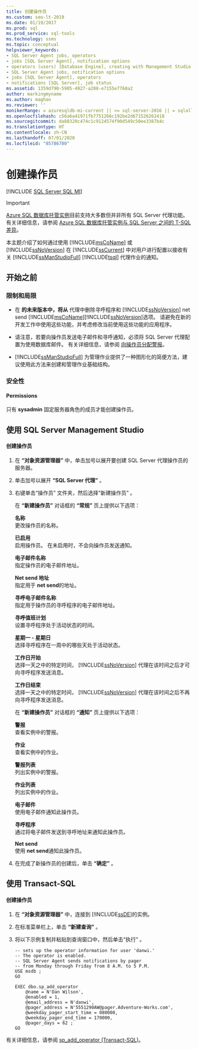 ```yaml
---
title: 创建操作员
ms.custom: seo-lt-2019
ms.date: 01/19/2017
ms.prod: sql
ms.prod_service: sql-tools
ms.technology: ssms
ms.topic: conceptual
helpviewer_keywords:
- SQL Server Agent jobs, operators
- jobs [SQL Server Agent], notification options
- operators (users) [Database Engine], creating with Management Studio
- SQL Server Agent jobs, notification options
- jobs [SQL Server Agent], operators
- notifications [SQL Server], job status
ms.assetid: 1359d790-5905-4927-a208-e7155e7768a2
author: markingmyname
ms.author: maghan
ms.reviewer: ''
monikerRange: = azuresqldb-mi-current || >= sql-server-2016 || = sqlallproducts-allversions
ms.openlocfilehash: c56a6a41971fb7751266c192be2d671526262418
ms.sourcegitcommit: da88320c474c1c9124574f90d549c50ee3387b4c
ms.translationtype: HT
ms.contentlocale: zh-CN
ms.lasthandoff: 07/01/2020
ms.locfileid: "85786780"
---
```

# <a name="create-an-operator"></a>创建操作员
[!INCLUDE [SQL Server SQL MI](../../includes/applies-to-version/sql-asdbmi.md)]

> [!IMPORTANT]  
> [Azure SQL 数据库托管实例](https://docs.microsoft.com/azure/sql-database/sql-database-managed-instance)目前支持大多数但并非所有 SQL Server 代理功能。 有关详细信息，请参阅 [Azure SQL 数据库托管实例与 SQL Server 之间的 T-SQL 差异](https://docs.microsoft.com/azure/sql-database/sql-database-managed-instance-transact-sql-information#sql-server-agent)。

本主题介绍了如何通过使用 [!INCLUDE[msCoName](../../includes/msconame_md.md)] 或 [!INCLUDE[ssNoVersion](../../includes/ssnoversion-md.md)] 在 [!INCLUDE[ssCurrent](../../includes/sscurrent-md.md)] 中对用户进行配置以接收有关 [!INCLUDE[ssManStudioFull](../../includes/ssmanstudiofull-md.md)] [!INCLUDE[tsql](../../includes/tsql-md.md)] 代理作业的通知。  
  
## <a name="before-you-begin"></a><a name="BeforeYouBegin"></a>开始之前  
  
### <a name="limitations-and-restrictions"></a><a name="Restrictions"></a>限制和局限  
  
-   在 **的未来版本中，将从** 代理中删除寻呼程序和 [!INCLUDE[ssNoVersion](../../includes/ssnoversion-md.md)] net send [!INCLUDE[msCoName](../../includes/msconame_md.md)][!INCLUDE[ssNoVersion](../../includes/ssnoversion-md.md)]选项。 请避免在新的开发工作中使用这些功能，并考虑修改当前使用这些功能的应用程序。  
  
-   请注意，若要向操作员发送电子邮件和寻呼通知，必须将 SQL Server 代理配置为使用数据库邮件。 有关详细信息，请参阅 [向操作员分配警报](assign-alerts-to-an-operator.md)。  
  
-   [!INCLUDE[ssManStudioFull](../../includes/ssmanstudiofull-md.md)] 为管理作业提供了一种图形化的简便方法，建议使用此方法来创建和管理作业基础结构。  
  
### <a name="security"></a><a name="Security"></a>安全性  
  
#### <a name="permissions"></a><a name="Permissions"></a>Permissions  
只有 **sysadmin** 固定服务器角色的成员才能创建操作员。  
  
## <a name="using-sql-server-management-studio"></a><a name="SSMSProcedure"></a>使用 SQL Server Management Studio  
  
#### <a name="to-create-an-operator"></a>创建操作员  
  
1.  在 **“对象资源管理器”** 中，单击加号以展开要创建 SQL Server 代理操作员的服务器。  
  
2.  单击加号以展开 **“SQL Server 代理”** 。  
  
3.  右键单击“操作员”  文件夹，然后选择“新建操作员”  。  
  
    在 **“新建操作员”** 对话框的 **“常规”** 页上提供以下选项：  
  
    **名称**  
    更改操作员的名称。  
  
    **已启用**  
    启用操作员。 在未启用时，不会向操作员发送通知。  
  
    **电子邮件名称**  
    指定操作员的电子邮件地址。  
  
    **Net send 地址**  
    指定用于 **net send**的地址。  
  
    **寻呼电子邮件名称**  
    指定用于操作员的寻呼程序的电子邮件地址。  
  
    **寻呼值班计划**  
    设置寻呼程序处于活动状态的时间。  
  
    **星期一 - 星期日**  
    选择寻呼程序在一周中的哪些天处于活动状态。  
  
    **工作日开始**  
    选择一天之中的特定时间， [!INCLUDE[ssNoVersion](../../includes/ssnoversion-md.md)] 代理在该时间之后才可向寻呼程序发送消息。  
  
    **工作日结束**  
    选择一天之中的特定时间， [!INCLUDE[ssNoVersion](../../includes/ssnoversion-md.md)] 代理在该时间之后不再向寻呼程序发送消息。  
  
    在 **“新建操作员”** 对话框的 **“通知”** 页上提供以下选项：  
  
    **警报**  
    查看实例中的警报。  
  
    **作业**  
    查看实例中的作业。  
  
    **警报列表**  
    列出实例中的警报。  
  
    **作业列表**  
    列出实例中的作业。  
  
    **电子邮件**  
    使用电子邮件通知此操作员。  
  
    **寻呼程序**  
    通过将电子邮件发送到寻呼地址来通知此操作员。  
  
    **Net send**  
    使用 **net send**通知此操作员。  
  
4.  在完成了新操作员的创建后，单击 **“确定”** 。  
  
## <a name="using-transact-sql"></a><a name="TsqlProcedure"></a>使用 Transact-SQL  
  
#### <a name="to-create-an-operator"></a>创建操作员  
  
1.  在 **“对象资源管理器”** 中，连接到 [!INCLUDE[ssDE](../../includes/ssde_md.md)]的实例。  
  
2.  在标准菜单栏上，单击 **“新建查询”** 。  
  
3.  将以下示例复制并粘贴到查询窗口中，然后单击“执行”  。  
  
    ```  
    -- sets up the operator information for user 'danwi.'
    -- The operator is enabled.   
    -- SQL Server Agent sends notifications by pager 
    -- from Monday through Friday from 8 A.M. to 5 P.M.  
    USE msdb ;  
    GO  
  
    EXEC dbo.sp_add_operator  
        @name = N'Dan Wilson',  
        @enabled = 1,  
        @email_address = N'danwi',  
        @pager_address = N'5551290AW@pager.Adventure-Works.com',  
        @weekday_pager_start_time = 080000,  
        @weekday_pager_end_time = 170000,  
        @pager_days = 62 ;  
    GO  
    ```  
  
有关详细信息，请参阅 [sp_add_operator (Transact-SQL)](https://msdn.microsoft.com/817cd98a-4dff-4ed8-a546-f336c144d1e0)。  
  
